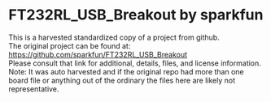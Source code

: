 
# FT232RL_USB_Breakout by sparkfun  
This is a harvested standardized copy of a project from github.  
The original project can be found at:  
https://github.com/sparkfun/FT232RL_USB_Breakout  
Please consult that link for additional, details, files, and license information.  
Note: It was auto harvested and if the original repo had more than one board file or anything out of the ordinary the files here are likely not representative.  
    